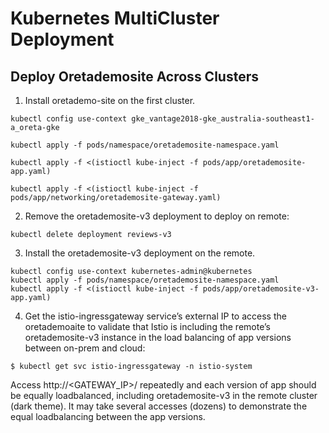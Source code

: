 # Kubernetes MultiCluster Deployment

## Deploy Oretademosite Across Clusters
1. Install oretademo-site on the first cluster. 

```
kubectl config use-context gke_vantage2018-gke_australia-southeast1-a_oreta-gke

kubectl apply -f pods/namespace/oretademosite-namespace.yaml

kubectl apply -f <(istioctl kube-inject -f pods/app/oretademosite-app.yaml)

kubectl apply -f <(istioctl kube-inject -f pods/app/networking/oretademosite-gateway.yaml)
```

2. Remove the oretademosite-v3 deployment to deploy on remote:

```
kubectl delete deployment reviews-v3
```
3. Install the oretademosite-v3 deployment on the remote.

```
kubectl config use-context kubernetes-admin@kubernetes
kubectl apply -f pods/namespace/oretademosite-namespace.yaml
kubectl apply -f <(istioctl kube-inject -f pods/app/oretademosite-v3-app.yaml)
```
4. Get the istio-ingressgateway service’s external IP to access the oretademoaite to validate that Istio is including the remote’s oretademosite-v3 instance in the load balancing of app versions between on-prem and cloud:

```
$ kubectl get svc istio-ingressgateway -n istio-system
```

Access http://<GATEWAY_IP>/ repeatedly and each version of app should be equally loadbalanced, including oretademosite-v3  in the remote cluster (dark theme). It may take several accesses (dozens) to demonstrate the equal loadbalancing between the app versions.